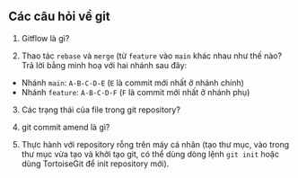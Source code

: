 ## Các câu hỏi về git

1. Gitflow là gì?

2. Thao tác `rebase` và `merge` (từ `feature` vào `main` khác nhau như thế nào? Trả lời bằng minh hoạ với hai nhánh sau đây:
- Nhánh `main`: `A-B-C-D-E` (`E` là commit mới nhất ở nhánh chính)
- Nhánh `feature`: `A-B-C-D-F` (`F` là commit mới nhất ở nhánh phụ)

3. Các trạng thái của file trong git repository?

4. git commit amend là gì?

5. Thực hành với repository rỗng trên máy cá nhân (tạo thư mục, vào trong thư mục vừa tạo và khởi tạo git, có thể dùng dòng lệnh `git init` hoặc dùng TortoiseGit để init repository mới).
